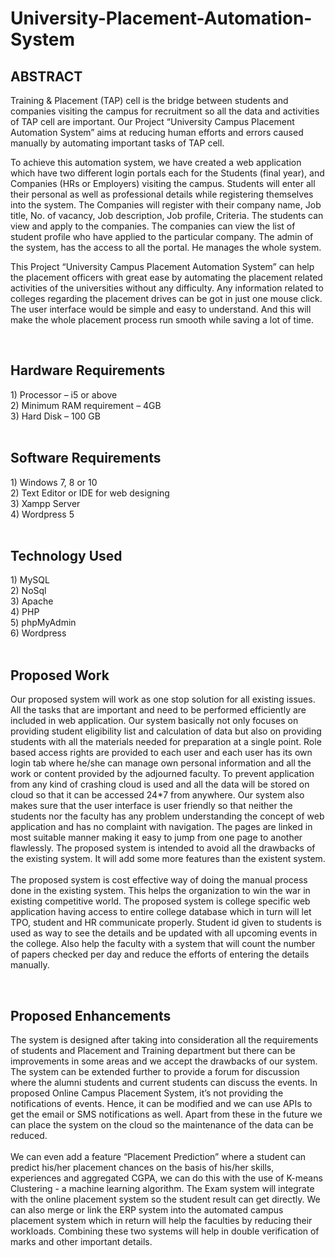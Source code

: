 # University-Placement-Automation-System

<h2><b>ABSTRACT</b></h2>
<p>Training & Placement (TAP) cell is the bridge between students and companies visiting the campus for recruitment so all the data and activities of TAP cell are important. Our Project “University Campus Placement Automation System” aims at reducing human efforts and errors caused manually by automating important tasks of TAP cell.</h4>

To achieve this automation system, we have created a web application which have two different login portals each for the Students (final year), and Companies (HRs or Employers) visiting the campus. Students will enter all their personal as well as professional details while registering themselves into the system. The Companies will register with their company name, Job title, No. of vacancy, Job description, Job profile, Criteria. The students can view and apply to the companies. The companies can view the list of student profile who have applied to the particular company. The admin of the system, has the access to all the portal. He manages the whole system.</p>

This Project “University Campus Placement Automation System” can help the placement officers with great ease by automating the placement related activities of the universities without any difficulty. Any information related to colleges regarding the placement drives can be got in just one mouse click. The user interface would be simple and easy to understand. And this will make the whole placement process run smooth while saving a lot of time.</p>
<br>
<h2><b>Hardware Requirements</b></h2>
1) Processor – i5 or above<br>
2) Minimum RAM requirement – 4GB<br>
3) Hard Disk – 100 GB<br>
<br>
<h2><b>Software Requirements</b></h2>
1) Windows 7, 8 or 10<br>
2) Text Editor or IDE for web designing<br>
3) Xampp Server<br>
4) Wordpress 5<br>
<br>
<h2><b>Technology Used</b></h2>
1) MySQL<br>
2) NoSql<br>
3) Apache<br>
4) PHP<br>
5) phpMyAdmin<br>
6) Wordpress<br>
<br>
<h2><b>Proposed Work</b></h2>
<p>Our proposed system will work as one stop solution for all existing issues. All the tasks that are important and need to be performed efficiently are included in web application. Our system basically not only focuses on providing student eligibility list and calculation of data but also on providing students with all the materials needed for preparation at a single point. Role based access rights are provided to each user and each user has its own login tab where he/she can manage own personal information and all the work or content provided by the adjourned faculty. To prevent application from any kind of crashing cloud is used and all the data will be stored on cloud so that it can be accessed 24*7 from anywhere. Our system also makes sure that the user interface is user friendly so that neither the students nor the faculty has any problem understanding the concept of web application and has no complaint with navigation. The pages are linked in most suitable manner making it easy to jump from one page to another flawlessly. The proposed system is intended to avoid all the drawbacks of the existing system. It will add some more features than the existent system.
<br><br>
The proposed system is cost effective way of doing the manual process done in the existing system. This helps the organization to win the war in existing competitive world. The proposed system is college specific web application having access to entire college database which in turn will let TPO, student and HR communicate properly. Student id given to students is used as way to see the details and be updated
with all upcoming events in the college. Also help the faculty with a system that will count the number of papers checked per day and reduce the efforts of entering the details manually.</p>
<br>
<h2><b>Proposed Enhancements</b></h2>
<p>The system is designed after taking into consideration all the requirements of students and Placement and Training department but there can be improvements in some areas and we accept the drawbacks of our system. The system can be extended further to provide a forum for discussion where the alumni students and current students can discuss the events. In proposed Online Campus Placement System, it’s not providing the notifications of events. Hence, it can be modified and we can use APIs to get the email or SMS notifications as well. Apart from these in the future we can place the system on the cloud so the maintenance of the data can be reduced.
<br><br>
We can even add a feature “Placement Prediction” where a student can predict his/her placement chances on the basis of his/her skills, experiences and aggregated CGPA, we can do this with the use of K-means Clustering - a machine learning algorithm. The Exam system will integrate with the online placement system so the student result can get directly. We can also merge or link the ERP system into the automated campus placement system which in return will help the faculties by reducing their workloads. Combining these two systems will help in double verification of marks and other important details.</p>
